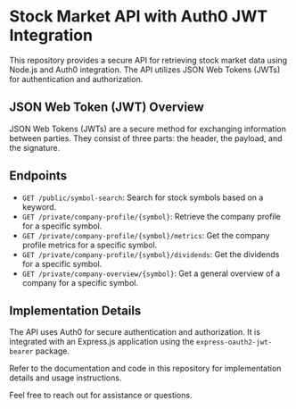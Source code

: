 # Stock Market API with Auth0 JWT Integration

This repository provides a secure API for retrieving stock market data using Node.js and Auth0 integration. The API utilizes JSON Web Tokens (JWTs) for authentication and authorization.

## JSON Web Token (JWT) Overview

JSON Web Tokens (JWTs) are a secure method for exchanging information between parties. They consist of three parts: the header, the payload, and the signature.

## Endpoints

- `GET /public/symbol-search`: Search for stock symbols based on a keyword.
- `GET /private/company-profile/{symbol}`: Retrieve the company profile for a specific symbol.
- `GET /private/company-profile/{symbol}/metrics`: Get the company profile metrics for a specific symbol.
- `GET /private/company-profile/{symbol}/dividends`: Get the dividends for a specific symbol.
- `GET /private/company-overview/{symbol}`: Get a general overview of a company for a specific symbol.

## Implementation Details

The API uses Auth0 for secure authentication and authorization. It is integrated with an Express.js application using the `express-oauth2-jwt-bearer` package.

Refer to the documentation and code in this repository for implementation details and usage instructions.

Feel free to reach out for assistance or questions.




